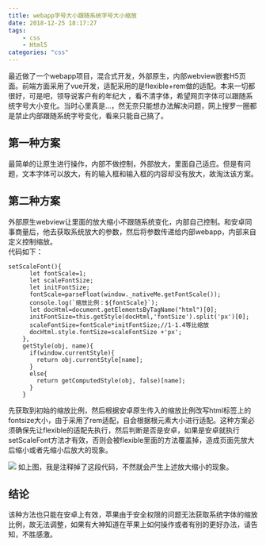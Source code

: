 ```yaml
---
title: webapp字号大小跟随系统字号大小缩放
date: 2018-12-25 18:17:27
tags:
	- css
	- Html5
categories: "css"
---
```


最近做了一个webapp项目，混合式开发，外部原生，内部webview嵌套H5页面。前端方面采用了vue开发，适配采用的是flexible+rem做的适配。本来一切都很好，可是吧，领导说客户有的年纪大 ，看不清字体，希望网页字体可以跟随系统字号大小变化。当时心里真是...，然无奈只能想办法解决问题，网上搜罗一圈都是禁止内部跟随系统字号变化，看来只能自己搞了。  

<!--more-->

## 第一种方案

最简单的让原生进行操作，内部不做控制，外部放大，里面自己适应。但是有问题，文本字体可以放大，有的输入框和输入框的内容却没有放大，故淘汰该方案。
## 第二种方案
外部原生webview让里面的放大缩小不跟随系统变化，内部自己控制。和安卓同事商量后，他去获取系统放大的参数，然后将参数传递给内部webapp，内部来自定义控制缩放。  
代码如下：
```
setScaleFont(){
      let fontScale=1;
      let scaleFontSize;
      let initFontSize;
      fontScale=parseFloat(window._nativeMe.getFontScale());
      console.log(`缩放比例：${fontScale}`);
      let docHtml=document.getElementsByTagName("html")[0];
      initFontSize=this.getStyle(docHtml,'fontSize').split('px')[0];
      scaleFontSize=fontScale*initFontSize;//1-1.4等比缩放
      docHtml.style.fontSize=scaleFontSize +'px';
    },
    getStyle(obj, name){
      if(window.currentStyle){
        return obj.currentStyle[name];
      }
      else{
        return getComputedStyle(obj, false)[name];
      }
    }
```
先获取到初始的缩放比例，然后根据安卓原生传入的缩放比例改写html标签上的fontsize大小，由于采用了rem适配，自会根据根元素大小进行适配。这种方案必须确保先让flexible的适配先执行，然后判断是否是安卓，如果是安卓就执行setScaleFont方法才有效，否则会被flexible里面的方法覆盖掉，造成页面先放大后缩小或者先缩小后放大的现象。

![](https://user-gold-cdn.xitu.io/2018/12/25/167e4d972720a7e9?w=865&h=419&f=png&s=67996)
如上图，我是注释掉了这段代码，不然就会产生上述放大缩小的现象。

## 结论
该种方法也只能在安卓上有效，苹果由于安全权限的问题无法获取系统字体的缩放比例，故无法调整，如果有大神知道在苹果上如何操作或者有别的更好办法，请告知，不胜感激。